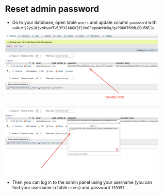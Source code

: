 # Reset admin password

- Go to your database, open table `users` and update column `password` with value `$2y$10$vmksodTvl3PX1AbGK5f1Ve0FepoAnMm8q/gxPOOWT6MdLCDU5Nlle`

![Image 1](./images/reset-password-1.png)

![Image 1](./images/reset-password-2.png)

- Then you can log in to the admin panel using your username (you can find your username in table `users`) and password `159357`